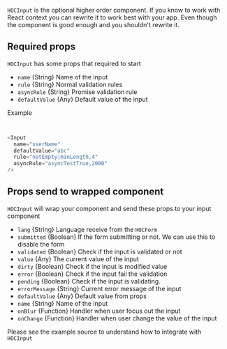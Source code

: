 `HOCInput` is the optional higher order component. 
If you know to work with React context you can rewrite it to work best with your app. 
Even though the component is good enough and you shouldn't rewrite it.

## Required props

`HOCInput` has some props that required to start

* `name` {String} Name of the input
* `rule` {String} Normal validation rules 
* `asyncRule` {String} Promise validation rule
* `defaultValue` {Any} Default value of the input

Example 

```javascript


<Input      
  name="userName"
  defaultValue="abc"
  rule="notEmpty|minLength,4"
  asyncRule="asyncTestTrue,2000"
/>

```

## Props send to wrapped component

`HOCInput` will wrap your component and send these props to your input component


* `lang` {String} Language receive from the `HOCForm`
* `submitted` {Boolean} If the form submitting or not. We can use this to disable the form
* `validated` {Boolean} Check if the input is validated or not
* `value` {Any} The current value of the input
* `dirty` {Boolean} Check if the input is modified value
* `error` {Boolean} Check if the input fail the validation
* `pending` {Boolean} Check if the input is validating.
* `errorMessage` {String} Current error message of the input
* `defaultValue` {Any} Default value from props
* `name` {String} Name of the input
* `onBlur` {Function} Handler when user focus out the input
* `onChange` {Function} Handler when user change the value of the input

Please see the example source to understand how to integrate with `HOCInput` 

